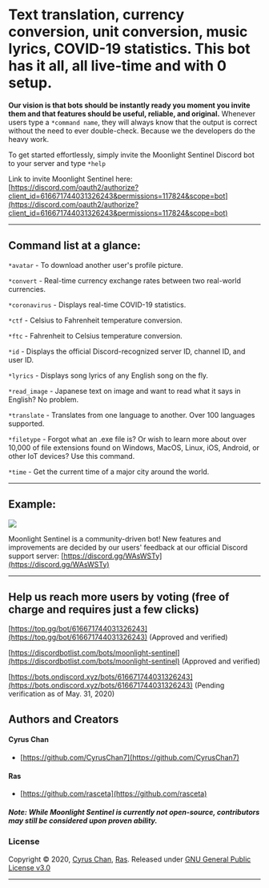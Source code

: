 # Text translation, currency conversion, unit conversion, music lyrics, COVID-19 statistics. This bot has it all, all live-time and with 0 setup.

**Our vision is that bots should be instantly ready you moment you invite them and that features should be useful, reliable, and original.** Whenever users type a `*command name`, they will always know that the output is correct without the need to ever double-check. Because we the developers do the heavy work.  
  
  To get started effortlessly, simply invite the Moonlight Sentinel Discord bot to your server and type `*help` 
    
  Link to invite Moonlight Sentinel here:  
    [https://discord.com/oauth2/authorize?client_id=616671744031326243&permissions=117824&scope=bot](https://discord.com/oauth2/authorize?client_id=616671744031326243&permissions=117824&scope=bot) 
       
----------------------------------------------------------------

## Command list at a glance:
`*avatar`  - To download another user's profile picture.  
  
  
`*convert`  - Real-time currency exchange rates between two real-world currencies.

    
`*coronavirus` - Displays real-time COVID-19 statistics.


`*ctf` - Celsius to Fahrenheit temperature conversion.

`*ftc` - Fahrenheit to Celsius temperature conversion.


`*id` - Displays the official Discord-recognized server ID, channel ID, and user ID.

`*lyrics` - Displays song lyrics of any English song on the fly.

`*read_image` - Japanese text on image and want to read what it says in English? No problem.


`*translate` - Translates from one language to another. Over 100 languages supported.  
  
`*filetype` - Forgot what an .exe file is? Or wish to learn more about over 10,000 of file extensions found on Windows, MacOS, Linux, iOS, Android, or other IoT devices? Use this command.  
  
`*time` - Get the current time of a major city around the world.
  
----------------------------------------------------------------  
  
## Example:
  
![](https://cdn.discordapp.com/attachments/707468074474799124/712916489421979668/read_image_media.gif)


Moonlight Sentinel is a community-driven bot! New features and improvements are decided by our users' feedback at our official Discord support server: [https://discord.gg/WAsWSTy](https://discord.gg/WAsWSTy)  
  
  
----------------------------------------------------------------  
  
## Help us reach more users by voting (free of charge and requires just a few clicks)
        
    
  [https://top.gg/bot/616671744031326243](https://top.gg/bot/616671744031326243) (Approved and verified) 
    
  [https://discordbotlist.com/bots/moonlight-sentinel](https://discordbotlist.com/bots/moonlight-sentinel) (Approved and verified)
    
  [https://bots.ondiscord.xyz/bots/616671744031326243](https://bots.ondiscord.xyz/bots/616671744031326243) (Pending verification as of May. 31, 2020)  
    
  
## Authors and Creators  
  
#### Cyrus Chan  
- [https://github.com/CyrusChan7](https://github.com/CyrusChan7)  
  
#### Ras  
- [https://github.com/rasceta](https://github.com/rasceta)  
  
##### Note: While Moonlight Sentinel is currently not open-source, contributors may still be considered upon proven ability. 
  
  
### License  
  
Copyright © 2020, [Cyrus Chan](https://github.com/CyrusChan7), [Ras](https://github.com/rasceta). Released under [GNU General Public License v3.0](https://github.com/CyrusChan7/Moonlight-Sentinel-Docs/blob/master/LICENSE)
  
----------------------------------------------------------------
